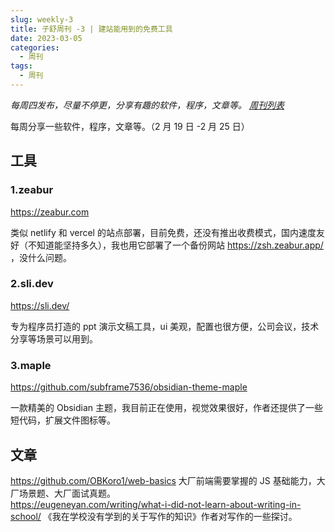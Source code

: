 ```yaml
---
slug: weekly-3
title: 子舒周刊 -3 | 建站能用到的免费工具
date: 2023-03-05
categories:
  - 周刊
tags:
  - 周刊
---
```


*每周四发布，尽量不停更，分享有趣的软件，程序，文章等。 [周刊列表](/categories/周刊/)*

每周分享一些软件，程序，文章等。（2 月 19 日 -2 月 25 日）

## 工具

### 1.zeabur
https://zeabur.com

类似 netlify 和 vercel 的站点部署，目前免费，还没有推出收费模式，国内速度友好（不知道能坚持多久），我也用它部署了一个备份网站 https://zsh.zeabur.app/ ，没什么问题。



### 2.sli.dev
https://sli.dev/

专为程序员打造的 ppt 演示文稿工具，ui 美观，配置也很方便，公司会议，技术分享等场景可以用到。



### 3.maple
https://github.com/subframe7536/obsidian-theme-maple

一款精美的 Obsidian 主题，我目前正在使用，视觉效果很好，作者还提供了一些短代码，扩展文件图标等。



## 文章

https://github.com/OBKoro1/web-basics 大厂前端需要掌握的 JS 基础能力，大厂场景题、大厂面试真题。  
https://eugeneyan.com/writing/what-i-did-not-learn-about-writing-in-school/ 《我在学校没有学到的关于写作的知识》作者对写作的一些探讨。
